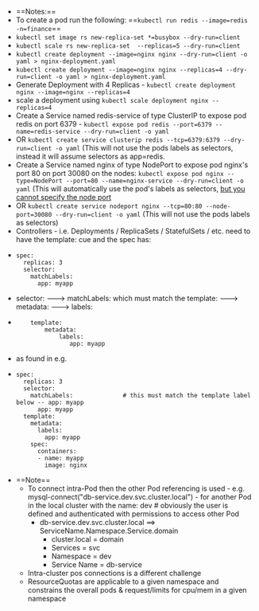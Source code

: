 - ==Notes:==
- To create a pod run the following: ==`kubectl run redis --image=redis -n=finance`==
- `kubectl set image rs new-replica-set *=busybox --dry-run=client`
- `kubectl scale rs new-replica-set  --replicas=5 --dry-run=client`
- `kubectl create deployment --image=nginx nginx --dry-run=client -o yaml > nginx-deployment.yaml`
- `kubectl create deployment --image=nginx nginx --replicas=4 --dry-run=client -o yaml > nginx-deployment.yaml `
- Generate Deployment with 4 Replicas - `kubectl create deployment nginx --image=nginx --replicas=4`
- scale a deployment using `kubectl scale deployment nginx --replicas=4`
- Create a Service named redis-service of type ClusterIP to expose pod redis on port 6379 - `kubectl expose pod redis --port=6379 --name=redis-service --dry-run=client -o yaml`
- OR `kubectl create service clusterip redis --tcp=6379:6379 --dry-run=client -o yaml` (This will not use the pods labels as selectors, instead it will assume selectors as app=redis.
- Create a Service named nginx of type NodePort to expose pod nginx's port 80 on port 30080 on the nodes: `kubectl expose pod nginx --type=NodePort --port=80 --name=nginx-service --dry-run=client -o yaml` (This will automatically use the pod's labels as selectors, [but you cannot specify the node port](https://github.com/kubernetes/kubernetes/issues/25478)
- OR `kubectl create service nodeport nginx --tcp=80:80 --node-port=30080 --dry-run=client -o yaml` (This will not use the pods labels as selectors)
- Controllers - i.e. Deployments / ReplicaSets / StatefulSets / etc.  need to have the template: cue and the spec has:
- ```
  spec:
    replicas: 3
    selector: 
      matchLabels:
        app: myapp 
  ```
- selector: --->  matchLabels: which must match the template: ---> metadata: ---> labels:
- ```
      template:
          metadata:
              labels:
                 app: myapp
  ````
- as found in e.g.
- ```
  spec:
    replicas: 3
    selector: 
      matchLabels:				# this must match the template label below -- app: myapp
        app: myapp
    template:
      metadata:
        labels:
          app: myapp
      spec:
        containers:
        - name: myapp
          image: nginx
  ```
- ==Note==
	- To connect intra-Pod then the other Pod referencing is used - e.g. mysql-connect("db-service.dev.svc.cluster.local")   - for another Pod in the local cluster with the name: dev # obviously the user is defined and authenticated with permissions to access other Pod
		- db-service.dev.svc.cluster.local ==> ServiceName.Namespace.Service.domain
			- cluster.local   = domain
			- Services = svc
			- Namespace = dev
			- Service Name = db-service
	- Intra-cluster pos connections is a different challenge
	- ResourceQuotas are applicable to a given namespace and constrains the overall pods & request/limits for cpu/mem in a given namespace